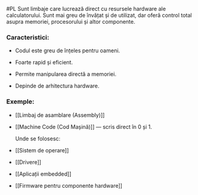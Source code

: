 #PL
Sunt limbaje care lucrează direct cu resursele hardware ale calculatorului. Sunt mai greu de învățat și de utilizat, dar oferă control total asupra memoriei, procesorului și altor componente.

###  Caracteristici:

- Codul este greu de înțeles pentru oameni.
    
- Foarte rapid și eficient.
    
- Permite manipularea directă a memoriei.
    
- Depinde de arhitectura hardware.
    

### Exemple:

- [[Limbaj de asamblare (Assembly)]]
    
- [[Machine Code (Cod Mașină)]] — scris direct în 0 și 1.
    

  Unde se folosesc:

- [[Sistem de operare]]
    
- [[Drivere]]
    
- [[Aplicații embedded]]
    
- [[Firmware pentru componente hardware]]